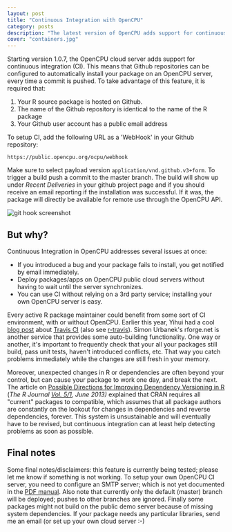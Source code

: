 ```yaml
---
layout: post
title: "Continuous Integration with OpenCPU"
category: posts
description: "The latest version of OpenCPU adds support for continuous integration. Any R package that is hosted on Github is supported."
cover: "containers.jpg"
---
```


Starting version 1.0.7, the OpenCPU cloud server adds support for continuous integration (CI). This means that Github repositories can be configured to automatically install your package on an OpenCPU server, every time a commit is pushed. To take advantage of this feature, it is required that:

<ol>
	<li>Your R source package is hosted on Github.</li>
	<li>The name of the Github repository is identical to the name of the R package</li>
	<li>Your Github user account has a public email address</li>
</ol>

To setup CI, add the following URL as a 'WebHook' in your Github repository: 

    https://public.opencpu.org/ocpu/webhook

Make sure to select payload version <code>application/vnd.github.v3+form</code>. To trigger a build push a commit to the master branch. The build will show up under <i>Recent Deliveries</i> in your github project page and if you should receive an email reporting if the installation was successful. If it was, the package will directly be available for remote use through the OpenCPU API.

<img class="img-thumbnail img-responsive" src="../../images/githook.png" alt="git hook screenshot">

## But why?

Continuous Integration in OpenCPU addresses several issues at once:

<ul>
	<li>If you introduced a bug and your package fails to install, you get notified by email immediately.</li>
	<li>Deploy packages/apps on OpenCPU public cloud servers without having to wait until the server synchronizes.</li>
	<li>You can use CI without relying on a 3rd party service; installing your own OpenCPU server is easy.</li>
</ul>

Every active R package maintainer could benefit from some sort of CI environment, with or without OpenCPU. Earlier this year, Yihui had a cool [blog post](http://yihui.name/en/2013/04/travis-ci-for-r/) about [Travis CI](https://travis-ci.org/) (also see [r-travis](https://github.com/craigcitro/r-travis)). Simon Urbanek's rforge.net is another service that provides some auto-building functionality. One way or another, it's important to frequently check that your all your packages still build, pass unit tests, haven't introduced conflicts, etc. That way you catch problems immediately while the changes are still fresh in your memory.

Moreover, unexpected changes in R or dependencies are often beyond your control, but can cause your package to work one day, and break the next. The article on [Possible Directions for Improving Dependency Versioning in R](http://arxiv.org/abs/1303.2140) (<i>The R Journal [Vol. 5/1](http://journal.r-project.org/archive/2013-1), June 2013)</i> explained that CRAN requires all "current" packages to compatible, which assumes that all package authors are constantly on the lookout for changes in dependencies and reverse dependencies, forever. This system is unsustainable and will eventually have to be revised, but continuous integration can at least help detecting problems as soon as possible.

## Final notes

Some final notes/disclaimers: this feature is currently being tested; please let me know if something is not working. To setup your own OpenCPU CI server, you need to configure an SMTP server; which is not yet documented in the [PDF manual](https://opencpu.github.io/server-manual/opencpu-server.pdf). Also note that currently only the default (master) branch will be deployed; pushes to other branches are ignored. Finally some packages might not build on the public demo server because of missing system dependencies. If your package needs any particular libraries, send me an email (or set up your own cloud server :-)

